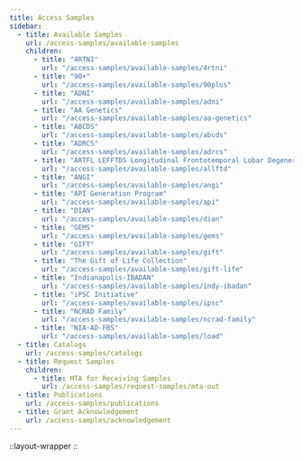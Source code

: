 ```yaml
---
title: Access Samples
sidebar:
  - title: Available Samples
    url: /access-samples/available-samples
    children:
      - title: "4RTNI"
        url: "/access-samples/available-samples/4rtni"
      - title: "90+"
        url: "/access-samples/available-samples/90plus"
      - title: "ADNI"
        url: "/access-samples/available-samples/adni"
      - title: "AA Genetics"
        url: "/access-samples/available-samples/aa-genetics"
      - title: "ABCDS"
        url: "/access-samples/available-samples/abcds"
      - title: "ADRCS"
        url: "/access-samples/available-samples/adrcs"
      - title: "ARTFL LEFFTDS Longitudinal Frontotemporal Lobar Degeneration ALLFTD"
        url: "/access-samples/available-samples/allftd"
      - title: "ANGI"
        url: "/access-samples/available-samples/angi"
      - title: "API Generation Program"
        url: "/access-samples/available-samples/api"
      - title: "DIAN"
        url: "/access-samples/available-samples/dian"
      - title: "GEMS"
        url: "/access-samples/available-samples/gems"
      - title: "GIFT"
        url: "/access-samples/available-samples/gift"
      - title: "The Gift of Life Collection"
        url: "/access-samples/available-samples/gift-life"
      - title: "Indianapolis-IBADAN"
        url: "/access-samples/available-samples/indy-ibadan"
      - title: "iPSC Initiative"
        url: "/access-samples/available-samples/ipsc"
      - title: "NCRAD Family"
        url: "/access-samples/available-samples/ncrad-family"
      - title: "NIA-AD-FBS"
        url: "/access-samples/available-samples/load"
  - title: Catalogs
    url: /access-samples/catalogs
  - title: Request Samples
    children:
      - title: MTA for Receiving Samples
        url: /access-samples/request-samples/mta-out
  - title: Publications
    url: /access-samples/publications
  - title: Grant Acknowledgement
    url: /access-samples/acknowledgement
---
```


::layout-wrapper
::
